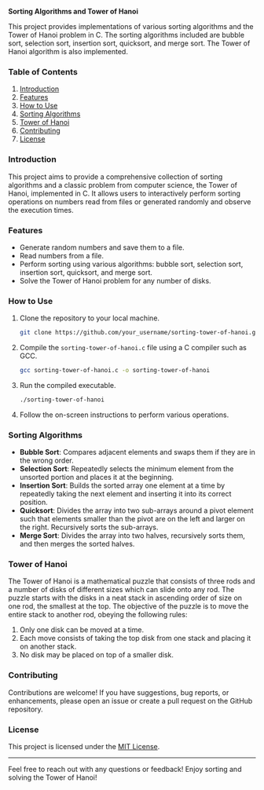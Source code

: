 **Sorting Algorithms and Tower of Hanoi**

This project provides implementations of various sorting algorithms and the Tower of Hanoi problem in C. The sorting algorithms included are bubble sort, selection sort, insertion sort, quicksort, and merge sort. The Tower of Hanoi algorithm is also implemented.

### Table of Contents
1. [Introduction](#introduction)
2. [Features](#features)
3. [How to Use](#how-to-use)
4. [Sorting Algorithms](#sorting-algorithms)
5. [Tower of Hanoi](#tower-of-hanoi)
6. [Contributing](#contributing)
7. [License](#license)

### Introduction
This project aims to provide a comprehensive collection of sorting algorithms and a classic problem from computer science, the Tower of Hanoi, implemented in C. It allows users to interactively perform sorting operations on numbers read from files or generated randomly and observe the execution times.

### Features
- Generate random numbers and save them to a file.
- Read numbers from a file.
- Perform sorting using various algorithms: bubble sort, selection sort, insertion sort, quicksort, and merge sort.
- Solve the Tower of Hanoi problem for any number of disks.

### How to Use
1. Clone the repository to your local machine.
   ```bash
   git clone https://github.com/your_username/sorting-tower-of-hanoi.git
   ```
2. Compile the `sorting-tower-of-hanoi.c` file using a C compiler such as GCC.
   ```bash
   gcc sorting-tower-of-hanoi.c -o sorting-tower-of-hanoi
   ```
3. Run the compiled executable.
   ```bash
   ./sorting-tower-of-hanoi
   ```
4. Follow the on-screen instructions to perform various operations.

### Sorting Algorithms
- **Bubble Sort**: Compares adjacent elements and swaps them if they are in the wrong order.
- **Selection Sort**: Repeatedly selects the minimum element from the unsorted portion and places it at the beginning.
- **Insertion Sort**: Builds the sorted array one element at a time by repeatedly taking the next element and inserting it into its correct position.
- **Quicksort**: Divides the array into two sub-arrays around a pivot element such that elements smaller than the pivot are on the left and larger on the right. Recursively sorts the sub-arrays.
- **Merge Sort**: Divides the array into two halves, recursively sorts them, and then merges the sorted halves.

### Tower of Hanoi
The Tower of Hanoi is a mathematical puzzle that consists of three rods and a number of disks of different sizes which can slide onto any rod. The puzzle starts with the disks in a neat stack in ascending order of size on one rod, the smallest at the top. The objective of the puzzle is to move the entire stack to another rod, obeying the following rules:
1. Only one disk can be moved at a time.
2. Each move consists of taking the top disk from one stack and placing it on another stack.
3. No disk may be placed on top of a smaller disk.

### Contributing
Contributions are welcome! If you have suggestions, bug reports, or enhancements, please open an issue or create a pull request on the GitHub repository.

### License
This project is licensed under the [MIT License](LICENSE).

---

Feel free to reach out with any questions or feedback! Enjoy sorting and solving the Tower of Hanoi!
